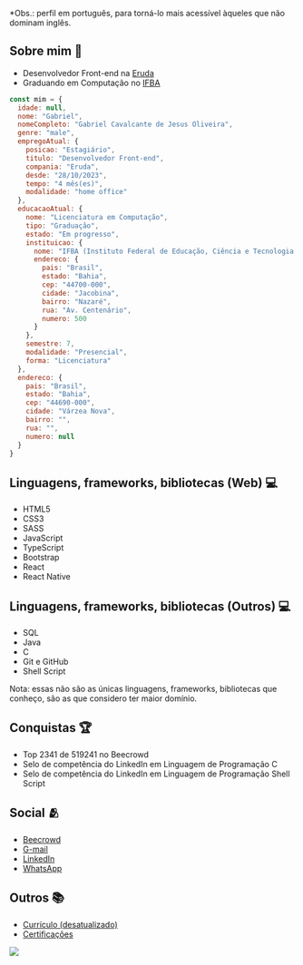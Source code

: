 *Obs.: perfil em português, para torná-lo mais acessível àqueles que não dominam inglês.

<div>
  <h2>Sobre mim &#x1f466;</h2>
  <ul>
    <li>Desenvolvedor Front-end na <a href="https://www.eruda.com.br">Eruda</a></li>
    <li>Graduando em Computação no <a href="https://portal.ifba.edu.br/jacobina">IFBA</a></li>
  </ul>

  ```javascript
  const mim = {
    idade: null,
    nome: "Gabriel",
    nomeCompleto: "Gabriel Cavalcante de Jesus Oliveira",
    genre: "male",
    empregoAtual: {
      posicao: "Estagiário",
      titulo: "Desenvolvedor Front-end",
      compania: "Eruda",
      desde: "28/10/2023",
      tempo: "4 mês(es)",
      modalidade: "home office"
    },
    educacaoAtual: {
      nome: "Licenciatura em Computação",
      tipo: "Graduação",
      estado: "Em progresso",
      instituicao: {
        nome: "IFBA (Instituto Federal de Educação, Ciência e Tecnologia da Bahia)",
        endereco: {
          pais: "Brasil",
          estado: "Bahia",
          cep: "44700-000",
          cidade: "Jacobina",
          bairro: "Nazaré",
          rua: "Av. Centenário",
          numero: 500
        }
      },
      semestre: 7,
      modalidade: "Presencial",
      forma: "Licenciatura"
    },
    endereco: {
      pais: "Brasil",
      estado: "Bahia",
      cep: "44690-000",
      cidade: "Várzea Nova",
      bairro: "",
      rua: "",
      numero: null
    }
  }
  ```
 
  <h2>Linguagens, frameworks, bibliotecas (Web) &#x1f4bb;</h2>

  <ul>
    <li>HTML5</li>
    <li>CSS3</li>
    <li>SASS</li>
    <li>JavaScript</li>
    <li>TypeScript</li>
    <li>Bootstrap</li>
    <li>React</li>
    <li>React Native</li>
  </ul>

  <h2>Linguagens, frameworks, bibliotecas (Outros) &#x1f4bb;</h2>
  <ul>
    <li>SQL</li>
    <li>Java</li>
    <li>C</li>
    <li>Git e GitHub</li>
    <li>Shell Script</li>
  </ul>
  
  <p>Nota: essas não são as únicas linguagens, frameworks, bibliotecas que conheço, são as que considero ter maior domínio.</p>
</div>

<div>
  <h2>Conquistas &#x1f3c6;</h2>
  <ul>
    <li>Top 2341 de 519241 no Beecrowd</li>
    <li>Selo de competência do LinkedIn em Linguagem de Programação C</li>
    <li>Selo de competência do LinkedIn em Linguagem de Programação Shell Script</li>
  </ul>
</div>

<div>
  <h2>Social &#x1fac2</h2>
  <ul>
    <li><a href="https://my-links-one-woad.vercel.app/">Beecrowd</a></li>
    <li><a href="https://my-links-one-woad.vercel.app/">G-mail</a></li>
    <li><a href="https://my-links-one-woad.vercel.app/">LinkedIn</a></li>
    <li><a href="https://my-links-one-woad.vercel.app/">WhatsApp</a></li>
  </ul>
</div>

<div>
  <h2>Outros &#x1f4da</h2>
  <ul>
    <li><a href="https://my-links-one-woad.vercel.app/">Currículo (desatualizado)</a></li>
    <li><a href="https://my-links-one-woad.vercel.app/">Certificações</a></li>
  </ul>
</div>

<span>[![](https://visitcount.itsvg.in/api?id=zolppy&icon=5&color=10)](https://visitcount.itsvg.in)</span>
